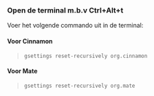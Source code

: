 ### Open de terminal m.b.v Ctrl+Alt+t
Voer het volgende commando uit in de terminal:
#### Voor Cinnamon

> ``gsettings reset-recursively org.cinnamon``
#### Voor Mate

> ``gsettings reset-recursively org.mate``

